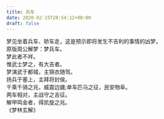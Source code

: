 ```yaml
---
title: 兵车
date: 2020-02-15T20:54:12+08:00
draft: false
---
```


梦见坐着兵车、轿车走，这是预示即将发生不吉利的事情的凶梦。<br>
原版周公解梦：梦兵车。<br>
梦此者不祥。<br>
惟武士梦之，有大吉者。<br>
梦演武于都城，主锦衣随驾。<br>
扬兵于塞上，主拜将封侯。<br>
千乘千骑之兆，威震边疆;单车匹马之征，民安物阜。<br>
两车相对，主战守之吉征。<br>
解甲鸣金者，得凯旋之兆。<br>
 《梦林玄解》